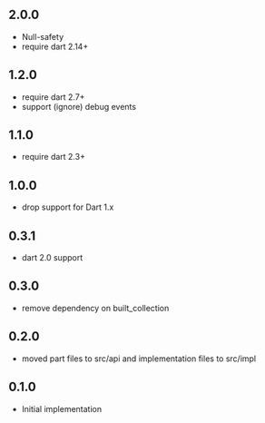 ## 2.0.0
* Null-safety
* require dart 2.14+

## 1.2.0
* require dart 2.7+
* support (ignore) debug events

## 1.1.0
* require dart 2.3+

## 1.0.0
* drop support for Dart 1.x

## 0.3.1
* dart 2.0 support

## 0.3.0
* remove dependency on built_collection

## 0.2.0
* moved part files to src/api and implementation files to src/impl

## 0.1.0
* Initial implementation